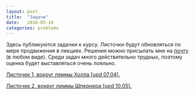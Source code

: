 ```yaml
---
layout: post
title:  "Задачи"
date:   2018-05-10
categories: problems
---
```


Здесь публикуются задачки к курсу. Листочки будут обновляться по мере продвижения в лекциях. Решения можно присылать мне на [почту](mailto:aleksei.balitskii@phystech.edu) (в любом виде). Среди задач много действительно трудных, поэтому оценка будет выставляться очень лояльно.

[Листочек 1, вокруг леммы Холла [upd 07.04].]({{site.baseurl}}/files/hall_1.pdf)

[Листочек 2, вокруг леммы Шпернера [upd 10.05].]({{site.baseurl}}/files/sperner_2.pdf)

